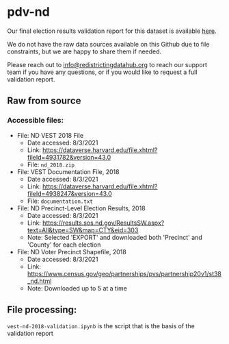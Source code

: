 # pdv-nd

Our final election results validation report for this dataset is available [here](https://redistrictingdatahub.org/dataset/vest-2018-north-dakota-precinct-and-election-results/).

We do not have the raw data sources available on this Github due to file constraints, but we are happy to share them if needed.

Please reach out to info@redistrictingdatahub.org to reach our support team if you have any questions, or if you would like to request a full validation report.

## Raw from source

### Accessible files:

- File: ND VEST 2018 File
   - Date accessed: 8/3/2021
   - Link: https://dataverse.harvard.edu/file.xhtml?fileId=4931782&version=43.0
   - File: `nd_2018.zip`
- File: VEST Documentation File, 2018
   - Date accessed: 8/3/2021
   - Link: https://dataverse.harvard.edu/file.xhtml?fileId=4938247&version=43.0
   - File: `documentation.txt`
- File: ND Precinct-Level Election Results, 2018
  - Date accessed: 8/3/2021
  - Link: https://results.sos.nd.gov/ResultsSW.aspx?text=All&type=SW&map=CTY&eid=303
  - Note: Selected 'EXPORT' and downloaded both 'Precinct' and 'County' for each election
- File: ND Voter Precinct Shapefile, 2018
  - Date accessed: 8/3/2021
  - Link: https://www.census.gov/geo/partnerships/pvs/partnership20v1/st38_nd.html
  - Note: Downloaded up to 5 at a time

## File processing:

`vest-nd-2018-validation.ipynb` is the script that is the basis of the validation report
